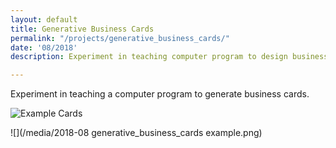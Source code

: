 ```yaml
---
layout: default
title: Generative Business Cards
permalink: "/projects/generative_business_cards/"
date: '08/2018'
description: Experiment in teaching computer program to design business cards.

---
```

Experiment in teaching a computer program to generate business cards.

![Example Cards](./business_cards_sample.png)

![](/media/2018-08 generative_business_cards example.png)